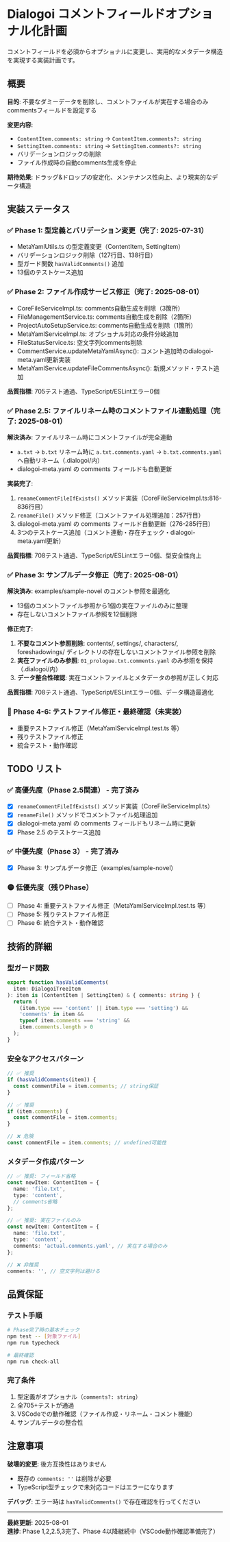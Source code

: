 # Dialogoi コメントフィールドオプショナル化計画

コメントフィールドを必須からオプショナルに変更し、実用的なメタデータ構造を実現する実装計画です。

## 概要

**目的**: 不要なダミーデータを削除し、コメントファイルが実在する場合のみcommentsフィールドを設定する

**変更内容**: 
- `ContentItem.comments: string` → `ContentItem.comments?: string`
- `SettingItem.comments: string` → `SettingItem.comments?: string`
- バリデーションロジックの削除
- ファイル作成時の自動comments生成を停止

**期待効果**: ドラッグ&ドロップの安定化、メンテナンス性向上、より現実的なデータ構造

## 実装ステータス

### ✅ Phase 1: 型定義とバリデーション変更（完了: 2025-07-31）
- MetaYamlUtils.ts の型定義変更（ContentItem, SettingItem）
- バリデーションロジック削除（127行目、138行目）
- 型ガード関数 `hasValidComments()` 追加
- 13個のテストケース追加

### ✅ Phase 2: ファイル作成サービス修正（完了: 2025-08-01）
- CoreFileServiceImpl.ts: comments自動生成を削除（3箇所）
- FileManagementService.ts: comments自動生成を削除（2箇所）
- ProjectAutoSetupService.ts: comments自動生成を削除（1箇所）
- MetaYamlServiceImpl.ts: オプショナル対応の条件分岐追加
- FileStatusService.ts: 空文字列comments削除
- CommentService.updateMetaYamlAsync(): コメント追加時のdialogoi-meta.yaml更新実装
- MetaYamlService.updateFileCommentsAsync(): 新規メソッド・テスト追加

**品質指標**: 705テスト通過、TypeScript/ESLintエラー0個

### ✅ Phase 2.5: ファイルリネーム時のコメントファイル連動処理（完了: 2025-08-01）

**解決済み**: ファイルリネーム時にコメントファイルが完全連動
- `a.txt` → `b.txt` リネーム時に `a.txt.comments.yaml` → `b.txt.comments.yaml` へ自動リネーム（.dialogoi/内）
- dialogoi-meta.yaml の comments フィールドも自動更新

**実装完了**:
1. `renameCommentFileIfExists()` メソッド実装（CoreFileServiceImpl.ts:816-836行目）
2. `renameFile()` メソッド修正（コメントファイル処理追加：257行目）
3. dialogoi-meta.yaml の comments フィールド自動更新（276-285行目）
4. 3つのテストケース追加（コメント連動・存在チェック・dialogoi-meta.yaml更新）

**品質指標**: 708テスト通過、TypeScript/ESLintエラー0個、型安全性向上

### ✅ Phase 3: サンプルデータ修正（完了: 2025-08-01）

**解決済み**: examples/sample-novel のコメント参照を最適化
- 13個のコメントファイル参照から1個の実在ファイルのみに整理
- 存在しないコメントファイル参照を12個削除

**修正完了**:
1. **不要なコメント参照削除**: contents/, settings/, characters/, foreshadowings/ ディレクトリの存在しないコメントファイル参照を削除
2. **実在ファイルのみ参照**: `01_prologue.txt.comments.yaml` のみ参照を保持（.dialogoi/内）
3. **データ整合性確認**: 実在コメントファイルとメタデータの参照が正しく対応

**品質指標**: 708テスト通過、TypeScript/ESLintエラー0個、データ構造最適化

### 🔄 Phase 4-6: テストファイル修正・最終確認（未実装）
- 重要テストファイル修正（MetaYamlServiceImpl.test.ts 等）
- 残りテストファイル修正
- 統合テスト・動作確認

## TODO リスト

### ✅ 高優先度（Phase 2.5関連） - 完了済み
- [x] `renameCommentFileIfExists()` メソッド実装（CoreFileServiceImpl.ts）
- [x] `renameFile()` メソッドでコメントファイル処理追加
- [x] dialogoi-meta.yaml の comments フィールドもリネーム時に更新
- [x] Phase 2.5 のテストケース追加

### ✅ 中優先度（Phase 3） - 完了済み
- [x] Phase 3: サンプルデータ修正（examples/sample-novel）

### 🟡 低優先度（残りPhase）
- [ ] Phase 4: 重要テストファイル修正（MetaYamlServiceImpl.test.ts 等）
- [ ] Phase 5: 残りテストファイル修正
- [ ] Phase 6: 統合テスト・動作確認

## 技術的詳細

### 型ガード関数
```typescript
export function hasValidComments(
  item: DialogoiTreeItem
): item is (ContentItem | SettingItem) & { comments: string } {
  return (
    (item.type === 'content' || item.type === 'setting') &&
    'comments' in item &&
    typeof item.comments === 'string' &&
    item.comments.length > 0
  );
}
```

### 安全なアクセスパターン
```typescript
// ✅ 推奨
if (hasValidComments(item)) {
  const commentFile = item.comments; // string保証
}

// ✅ 推奨
if (item.comments) {
  const commentFile = item.comments;
}

// ❌ 危険
const commentFile = item.comments; // undefined可能性
```

### メタデータ作成パターン
```typescript
// ✅ 推奨: フィールド省略
const newItem: ContentItem = {
  name: 'file.txt',
  type: 'content',
  // comments省略
};

// ✅ 推奨: 実在ファイルのみ
const newItem: ContentItem = {
  name: 'file.txt',
  type: 'content',
  comments: 'actual.comments.yaml', // 実在する場合のみ
};

// ❌ 非推奨
comments: '', // 空文字列は避ける
```

## 品質保証

### テスト手順
```bash
# Phase完了時の基本チェック
npm test -- [対象ファイル]
npm run typecheck

# 最終確認
npm run check-all
```

### 完了条件
1. 型定義がオプショナル（`comments?: string`）
2. 全705+テストが通過
3. VSCodeでの動作確認（ファイル作成・リネーム・コメント機能）
4. サンプルデータの整合性

## 注意事項

**破壊的変更**: 後方互換性はありません
- 既存の `comments: ''` は削除が必要
- TypeScript型チェックで未対応コードはエラーになります

**デバッグ**: エラー時は `hasValidComments()` で存在確認を行ってください

---

**最終更新**: 2025-08-01  
**進捗**: Phase 1,2,2.5,3完了、Phase 4以降継続中（VSCode動作確認準備完了）